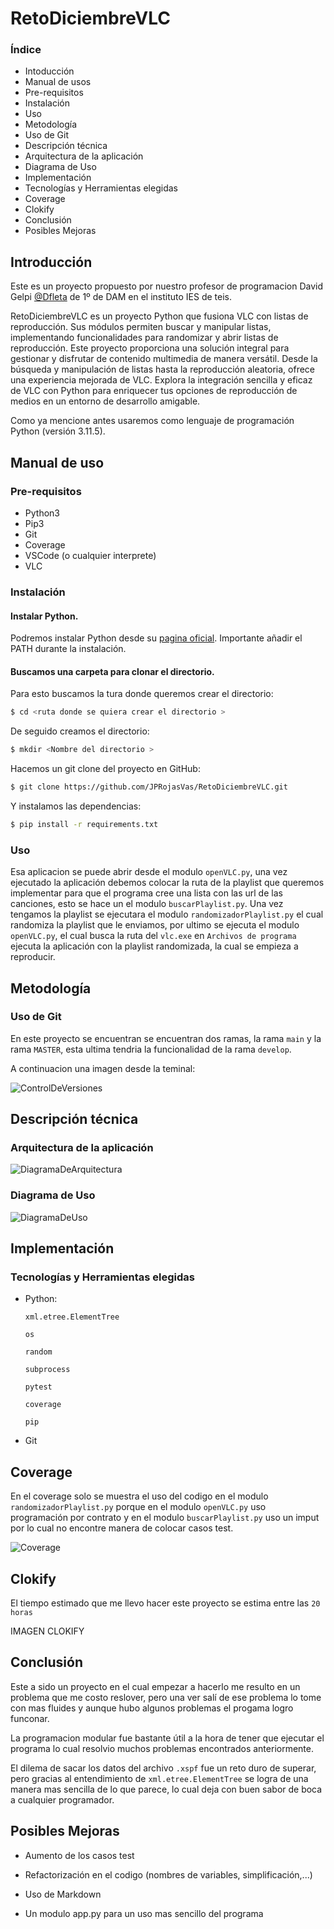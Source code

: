 # RetoDiciembreVLC

### Índice

- Intoducción
- Manual de usos
-   Pre-requisitos
-   Instalación
-   Uso
- Metodología
-   Uso de Git
- Descripción técnica
-   Arquitectura de la aplicación
-   Diagrama de Uso
- Implementación
-   Tecnologías y Herramientas elegidas
- Coverage
- Clokify
- Conclusión
- Posibles Mejoras


## Introducción

Este es un proyecto propuesto por nuestro profesor de programacion David Gelpi [@Dfleta](https://github.com/Dfleta) de 1º de DAM en el instituto IES de teis.

RetoDiciembreVLC es un proyecto Python que fusiona VLC con listas de reproducción. Sus módulos permiten buscar y manipular listas, implementando funcionalidades para randomizar y abrir listas de reproducción. Este proyecto proporciona una solución integral para gestionar y disfrutar de contenido multimedia de manera versátil. Desde la búsqueda y manipulación de listas hasta la reproducción aleatoria, ofrece una experiencia mejorada de VLC. Explora la integración sencilla y eficaz de VLC con Python para enriquecer tus opciones de reproducción de medios en un entorno de desarrollo amigable.

Como ya mencione antes usaremos como lenguaje de programación Python (versión 3.11.5).

## Manual de uso

### Pre-requisitos

- Python3
- Pip3
- Git
- Coverage
- VSCode (o cualquier interprete)
- VLC

### Instalación

#### Instalar Python.

Podremos instalar Python desde su [pagina oficial](https://www.python.org/downloads/). Importante añadir el PATH durante la instalación.

#### Buscamos una carpeta para clonar el directorio.

Para esto buscamos la tura donde queremos crear el directorio:

```bash
$ cd <ruta donde se quiera crear el directorio >
```

De seguido creamos el directorio:

```bash
$ mkdir <Nombre del directorio >
```

Hacemos un git clone del proyecto en GitHub:

```bash
$ git clone https://github.com/JPRojasVas/RetoDiciembreVLC.git
```

Y instalamos las dependencias:

```bash
$ pip install -r requirements.txt
```

### Uso

Esa aplicacion se puede abrir desde el modulo `openVLC.py`, una vez ejecutado la aplicación debemos colocar la ruta de la playlist que queremos implementar para que el programa cree una lista con las url de las canciones, esto se hace un el modulo `buscarPlaylist.py`. Una vez tengamos la playlist se ejecutara el modulo `randomizadorPlaylist.py` el cual randomiza la playlist que le enviamos, por ultimo se ejecuta el modulo `openVLC.py`, el cual busca la ruta del `vlc.exe` en `Archivos de programa` ejecuta la aplicación con la playlist randomizada, la cual se empieza a reproducir.

## Metodología

### Uso de Git

En este proyecto se encuentran se encuentran dos ramas, la rama `main` y la rama `MASTER`, esta ultima tendria la funcionalidad de la rama `develop`.

A continuacion una imagen desde la teminal:

![ControlDeVersiones](img/ControlDeVersiones.png)

## Descripción técnica

### Arquitectura de la aplicación

![DiagramaDeArquitectura](img/DiagramaDeArquitectura.png)

### Diagrama de Uso

![DiagramaDeUso](img/DiagramaDeUso.png)

## Implementación

### Tecnologías y Herramientas elegidas

- Python:

    `xml.etree.ElementTree`

    `os`

    `random`

    `subprocess`

    `pytest`

    `coverage`

    `pip`

- Git

## Coverage

En el coverage solo se muestra el uso del codigo en el modulo `randomizadorPlaylist.py` porque en el modulo `openVLC.py` uso programación por contrato y en el modulo `buscarPlaylist.py` uso un imput por lo cual no encontre manera de colocar casos test.

![Coverage](img/Coverage.png)

## Clokify

El tiempo estimado que me llevo hacer este proyecto se estima entre las `20 horas`

IMAGEN CLOKIFY

## Conclusión

Este a sido un proyecto en el cual empezar a hacerlo me resulto en un problema que me costo reslover, pero una ver salí de ese problema lo tome con mas fluides y aunque hubo algunos problemas el progama logro funconar.

La programacion modular fue bastante útil a la hora de tener que ejecutar el programa lo cual resolvio muchos problemas encontrados anteriormente.

El dilema de sacar los datos del archivo `.xspf` fue un reto duro de superar, pero gracias al entendimiento de `xml.etree.ElementTree` se logra de una manera mas sencilla de lo que parece, lo cual deja con buen sabor de boca a cualquier programador.

## Posibles Mejoras

- Aumento de los casos test

- Refactorización en el codigo (nombres de variables, simplificación,...)

- Uso de Markdown

- Un modulo app.py para un uso mas sencillo del programa
